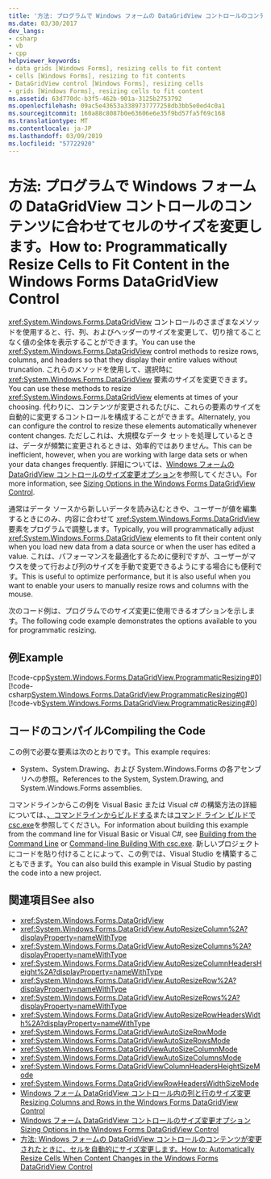 ```yaml
---
title: '方法: プログラムで Windows フォームの DataGridView コントロールのコンテンツに合わせてセルのサイズを変更します。'
ms.date: 03/30/2017
dev_langs:
- csharp
- vb
- cpp
helpviewer_keywords:
- data grids [Windows Forms], resizing cells to fit content
- cells [Windows Forms], resizing to fit contents
- DataGridView control [Windows Forms], resizing cells
- grids [Windows Forms], resizing cells to fit content
ms.assetid: 63d770dc-b3f5-462b-901a-3125b2753792
ms.openlocfilehash: 09ac5e43653a3389737777258db3bb5e0ed4c0a1
ms.sourcegitcommit: 160a88c8087b0e63606e6e35f9bd57fa5f69c168
ms.translationtype: MT
ms.contentlocale: ja-JP
ms.lasthandoff: 03/09/2019
ms.locfileid: "57722920"
---
```

# <a name="how-to-programmatically-resize-cells-to-fit-content-in-the-windows-forms-datagridview-control"></a><span data-ttu-id="d92ce-102">方法: プログラムで Windows フォームの DataGridView コントロールのコンテンツに合わせてセルのサイズを変更します。</span><span class="sxs-lookup"><span data-stu-id="d92ce-102">How to: Programmatically Resize Cells to Fit Content in the Windows Forms DataGridView Control</span></span>
<span data-ttu-id="d92ce-103"><xref:System.Windows.Forms.DataGridView> コントロールのさまざまなメソッドを使用すると、行、列、およびヘッダーのサイズを変更して、切り捨てることなく値の全体を表示することができます。</span><span class="sxs-lookup"><span data-stu-id="d92ce-103">You can use the <xref:System.Windows.Forms.DataGridView> control methods to resize rows, columns, and headers so that they display their entire values without truncation.</span></span> <span data-ttu-id="d92ce-104">これらのメソッドを使用して、選択時に <xref:System.Windows.Forms.DataGridView> 要素のサイズを変更できます。</span><span class="sxs-lookup"><span data-stu-id="d92ce-104">You can use these methods to resize <xref:System.Windows.Forms.DataGridView> elements at times of your choosing.</span></span> <span data-ttu-id="d92ce-105">代わりに、コンテンツが変更されるたびに、これらの要素のサイズを自動的に変更するコントロールを構成することができます。</span><span class="sxs-lookup"><span data-stu-id="d92ce-105">Alternately, you can configure the control to resize these elements automatically whenever content changes.</span></span> <span data-ttu-id="d92ce-106">ただしこれは、大規模なデータ セットを処理しているときは、データが頻繁に変更されるときは、効率的ではありません。</span><span class="sxs-lookup"><span data-stu-id="d92ce-106">This can be inefficient, however, when you are working with large data sets or when your data changes frequently.</span></span> <span data-ttu-id="d92ce-107">詳細については、[Windows フォームの DataGridView コントロールのサイズ変更オプション](sizing-options-in-the-windows-forms-datagridview-control.md)を参照してください。</span><span class="sxs-lookup"><span data-stu-id="d92ce-107">For more information, see [Sizing Options in the Windows Forms DataGridView Control](sizing-options-in-the-windows-forms-datagridview-control.md).</span></span>  
  
 <span data-ttu-id="d92ce-108">通常はデータ ソースから新しいデータを読み込むときや、ユーザーが値を編集するときにのみ、内容に合わせて <xref:System.Windows.Forms.DataGridView> 要素をプログラムで調整します。</span><span class="sxs-lookup"><span data-stu-id="d92ce-108">Typically, you will programmatically adjust <xref:System.Windows.Forms.DataGridView> elements to fit their content only when you load new data from a data source or when the user has edited a value.</span></span> <span data-ttu-id="d92ce-109">これは、パフォーマンスを最適化するために便利ですが、ユーザーがマウスを使って行および列のサイズを手動で変更できるようにする場合にも便利です。</span><span class="sxs-lookup"><span data-stu-id="d92ce-109">This is useful to optimize performance, but it is also useful when you want to enable your users to manually resize rows and columns with the mouse.</span></span>  
  
 <span data-ttu-id="d92ce-110">次のコード例は、プログラムでのサイズ変更に使用できるオプションを示します。</span><span class="sxs-lookup"><span data-stu-id="d92ce-110">The following code example demonstrates the options available to you for programmatic resizing.</span></span>  
  
## <a name="example"></a><span data-ttu-id="d92ce-111">例</span><span class="sxs-lookup"><span data-stu-id="d92ce-111">Example</span></span>  
 [!code-cpp[System.Windows.Forms.DataGridView.ProgrammaticResizing#0](~/samples/snippets/cpp/VS_Snippets_Winforms/System.Windows.Forms.DataGridView.ProgrammaticResizing/CPP/programmaticsizing.cpp#0)]
 [!code-csharp[System.Windows.Forms.DataGridView.ProgrammaticResizing#0](~/samples/snippets/csharp/VS_Snippets_Winforms/System.Windows.Forms.DataGridView.ProgrammaticResizing/CS/programmaticsizing.cs#0)]
 [!code-vb[System.Windows.Forms.DataGridView.ProgrammaticResizing#0](~/samples/snippets/visualbasic/VS_Snippets_Winforms/System.Windows.Forms.DataGridView.ProgrammaticResizing/VB/programmaticsizing.vb#0)]  
  
## <a name="compiling-the-code"></a><span data-ttu-id="d92ce-112">コードのコンパイル</span><span class="sxs-lookup"><span data-stu-id="d92ce-112">Compiling the Code</span></span>  
 <span data-ttu-id="d92ce-113">この例で必要な要素は次のとおりです。</span><span class="sxs-lookup"><span data-stu-id="d92ce-113">This example requires:</span></span>  
  
-   <span data-ttu-id="d92ce-114">System、System.Drawing、および System.Windows.Forms の各アセンブリへの参照。</span><span class="sxs-lookup"><span data-stu-id="d92ce-114">References to the System, System.Drawing, and System.Windows.Forms assemblies.</span></span>  
  
 <span data-ttu-id="d92ce-115">コマンドラインからこの例を Visual Basic または Visual c# の構築方法の詳細については、[、コマンドラインからビルドする](../../../visual-basic/reference/command-line-compiler/building-from-the-command-line.md)または[コマンド ライン ビルドで csc.exe](../../../csharp/language-reference/compiler-options/command-line-building-with-csc-exe.md)を参照してください。</span><span class="sxs-lookup"><span data-stu-id="d92ce-115">For information about building this example from the command line for Visual Basic or Visual C#, see [Building from the Command Line](../../../visual-basic/reference/command-line-compiler/building-from-the-command-line.md) or [Command-line Building With csc.exe](../../../csharp/language-reference/compiler-options/command-line-building-with-csc-exe.md).</span></span> <span data-ttu-id="d92ce-116">新しいプロジェクトにコードを貼り付けることによって、この例では、Visual Studio を構築することもできます。</span><span class="sxs-lookup"><span data-stu-id="d92ce-116">You can also build this example in Visual Studio by pasting the code into a new project.</span></span>  
  
## <a name="see-also"></a><span data-ttu-id="d92ce-117">関連項目</span><span class="sxs-lookup"><span data-stu-id="d92ce-117">See also</span></span>
- <xref:System.Windows.Forms.DataGridView>
- <xref:System.Windows.Forms.DataGridView.AutoResizeColumn%2A?displayProperty=nameWithType>
- <xref:System.Windows.Forms.DataGridView.AutoResizeColumns%2A?displayProperty=nameWithType>
- <xref:System.Windows.Forms.DataGridView.AutoResizeColumnHeadersHeight%2A?displayProperty=nameWithType>
- <xref:System.Windows.Forms.DataGridView.AutoResizeRow%2A?displayProperty=nameWithType>
- <xref:System.Windows.Forms.DataGridView.AutoResizeRows%2A?displayProperty=nameWithType>
- <xref:System.Windows.Forms.DataGridView.AutoResizeRowHeadersWidth%2A?displayProperty=nameWithType>
- <xref:System.Windows.Forms.DataGridViewAutoSizeRowMode>
- <xref:System.Windows.Forms.DataGridViewAutoSizeRowsMode>
- <xref:System.Windows.Forms.DataGridViewAutoSizeColumnMode>
- <xref:System.Windows.Forms.DataGridViewAutoSizeColumnsMode>
- <xref:System.Windows.Forms.DataGridViewColumnHeadersHeightSizeMode>
- <xref:System.Windows.Forms.DataGridViewRowHeadersWidthSizeMode>
- [<span data-ttu-id="d92ce-118">Windows フォーム DataGridView コントロール内の列と行のサイズ変更</span><span class="sxs-lookup"><span data-stu-id="d92ce-118">Resizing Columns and Rows in the Windows Forms DataGridView Control</span></span>](resizing-columns-and-rows-in-the-windows-forms-datagridview-control.md)
- [<span data-ttu-id="d92ce-119">Windows フォーム DataGridView コントロールのサイズ変更オプション</span><span class="sxs-lookup"><span data-stu-id="d92ce-119">Sizing Options in the Windows Forms DataGridView Control</span></span>](sizing-options-in-the-windows-forms-datagridview-control.md)
- [<span data-ttu-id="d92ce-120">方法: Windows フォームの DataGridView コントロールのコンテンツが変更されたときに、セルを自動的にサイズ変更します。</span><span class="sxs-lookup"><span data-stu-id="d92ce-120">How to: Automatically Resize Cells When Content Changes in the Windows Forms DataGridView Control</span></span>](automatically-resize-cells-when-content-changes-in-the-datagrid.md)
